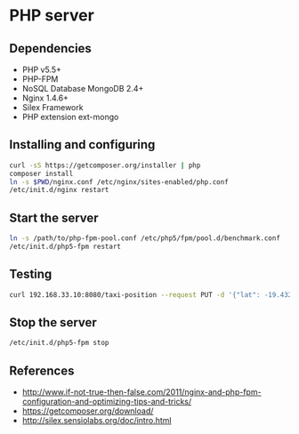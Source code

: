 # PHP server

## Dependencies
* PHP v5.5+
* PHP-FPM
* NoSQL Database MongoDB 2.4+
* Nginx 1.4.6+
* Silex Framework
* PHP extension ext-mongo

## Installing and configuring
```bash
curl -sS https://getcomposer.org/installer | php
composer install
ln -s $PWD/nginx.conf /etc/nginx/sites-enabled/php.conf
/etc/init.d/nginx restart
```

## Start the server
```bash
ln -s /path/to/php-fpm-pool.conf /etc/php5/fpm/pool.d/benchmark.conf
/etc/init.d/php5-fpm restart
```

## Testing
```bash
curl 192.168.33.10:8080/taxi-position --request PUT -d '{"lat": -19.432608, "long": -99.133208}' -H 'Accept: application/json' -H 'Content-type: application/json'
```

## Stop the server
```bash
/etc/init.d/php5-fpm stop
```

## References
* http://www.if-not-true-then-false.com/2011/nginx-and-php-fpm-configuration-and-optimizing-tips-and-tricks/
* https://getcomposer.org/download/
* http://silex.sensiolabs.org/doc/intro.html
